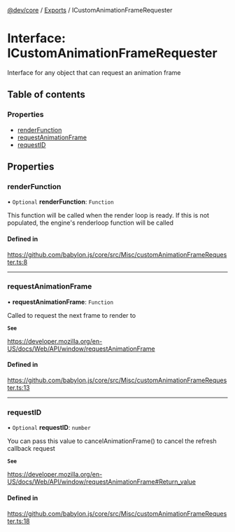 [@dev/core](../README.md) / [Exports](../modules.md) / ICustomAnimationFrameRequester

# Interface: ICustomAnimationFrameRequester

Interface for any object that can request an animation frame

## Table of contents

### Properties

- [renderFunction](ICustomAnimationFrameRequester.md#renderfunction)
- [requestAnimationFrame](ICustomAnimationFrameRequester.md#requestanimationframe)
- [requestID](ICustomAnimationFrameRequester.md#requestid)

## Properties

### renderFunction

• `Optional` **renderFunction**: `Function`

This function will be called when the render loop is ready. If this is not populated, the engine's renderloop function will be called

#### Defined in

https://github.com/babylon.js/core/src/Misc/customAnimationFrameRequester.ts:8

___

### requestAnimationFrame

• **requestAnimationFrame**: `Function`

Called to request the next frame to render to

**`See`**

https://developer.mozilla.org/en-US/docs/Web/API/window/requestAnimationFrame

#### Defined in

https://github.com/babylon.js/core/src/Misc/customAnimationFrameRequester.ts:13

___

### requestID

• `Optional` **requestID**: `number`

You can pass this value to cancelAnimationFrame() to cancel the refresh callback request

**`See`**

https://developer.mozilla.org/en-US/docs/Web/API/window/requestAnimationFrame#Return_value

#### Defined in

https://github.com/babylon.js/core/src/Misc/customAnimationFrameRequester.ts:18
